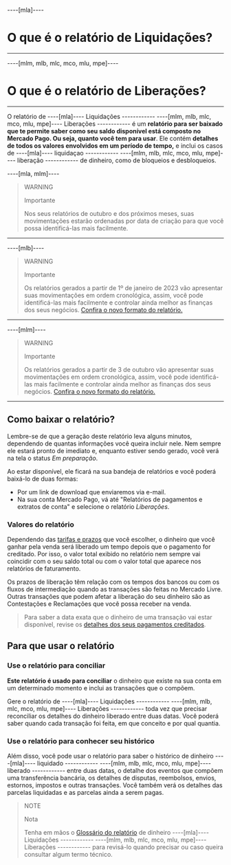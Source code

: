 ----[mla]----
# O que é o relatório de Liquidações?
------------

----[mlm, mlb, mlc, mco, mlu, mpe]----
# O que é o relatório de Liberações?
------------

O relatório de ----[mla]---- Liquidações ------------ ----[mlm, mlb, mlc, mco, mlu, mpe]---- Liberações ------------ é um **relatório para ser baixado que te permite saber como seu saldo disponível está composto no Mercado Pago. Ou seja, quanto você tem para usar**. Ele contém **detalhes de todos os valores envolvidos em um período de tempo,** e inclui os casos de ----[mla]---- liquidaçao ------------ ----[mlm, mlb, mlc, mco, mlu, mpe]---- liberação ------------ de dinheiro, como de bloqueios e desbloqueios.

----[mla, mlm]----
> WARNING
>
> Importante
>
> Nos seus relatórios de outubro e dos próximos meses, suas movimentações estarão ordenadas por data de criação para que você possa identificá-las mais facilmente.
------------

----[mlb]----
> WARNING
>
> Importante
>
> Os relatórios gerados a partir de 1º de janeiro de 2023 vão apresentar suas movimentações em ordem cronológica, assim, você pode identificá-las mais facilmente e controlar ainda melhor as finanças dos seus negócios. [Confira o novo formato do relatório.](https://bit.ly/3UivgKt)
------------

----[mlm]----
> WARNING
>
> Importante
>
> Os relatórios gerados a partir de 3 de outubro vão apresentar suas movimentações em ordem cronológica, assim, você pode identificá-las mais facilmente e controlar ainda melhor as finanças dos seus negócios. [Confira o novo formato do relatório.](https://bit.ly/3QiCD2f)
------------

## Como baixar o relatório?

Lembre-se de que a geração deste relatório leva alguns minutos, dependendo de quantas informações você queira incluir nele. Nem sempre ele estará pronto de imediato e, enquanto estiver sendo gerado, você verá na tela o status *Em preparação*.

Ao estar disponível, ele ficará na sua bandeja de relatórios e você poderá baixá-lo de duas formas:

* Por um link de download que enviaremos via e-mail.
* Na sua conta Mercado Pago, vá até "Relatórios de pagamentos e extratos de conta" e selecione o relatório *Liberações*. 

### Valores do relatório

Dependendo das [tarifas e prazos](/settings/release-options) que você escolher, o dinheiro que você ganhar pela venda será liberado um tempo depois que o pagamento for creditado. Por isso, o valor total exibido no relatório nem sempre vai coincidir com o seu saldo total ou com o valor total que aparece nos relatórios de faturamento.

Os prazos de liberação têm relação com os tempos dos bancos ou com os fluxos de intermediação quando as transações são feitas no Mercado Livre. Outras transações que podem afetar a liberação do seu dinheiro são as Contestações e Reclamações que você possa receber na venda.


> Para saber a data exata que o dinheiro de uma transação vai estar disponível, revise os [detalhes dos seus pagamentos creditados](/activities/balance).

## Para que usar o relatório

### Use o relatório para conciliar

**Este relatório é usado para conciliar** o dinheiro que existe na sua conta em um determinado momento e inclui as transações que o compõem. 

Gere o relatório de ----[mla]---- Liquidações ------------ ----[mlm, mlb, mlc, mco, mlu, mpe]---- Liberações ------------ toda vez que precisar reconciliar os detalhes do dinheiro liberado entre duas datas. Você poderá saber quando cada transação foi feita, em que conceito e por qual quantia. 


### Use o relatório para conhecer seu histórico

Além disso, você pode usar o relatório para saber o histórico de dinheiro ----[mla]---- liquidado ------------ ----[mlm, mlb, mlc, mco, mlu, mpe]---- liberado ------------ entre duas datas, o detalhe dos eventos que compõem uma transferência bancária, os detalhes de disputas, reembolsos, envios, estornos, impostos e outras transações. Você também verá os detalhes das parcelas liquidadas e as parcelas ainda a serem pagas.

> NOTE
>
> Nota
>
> Tenha em mãos o [Glossário do relatório](/developers/pt/guides/additional-content/reports/released-money/glossary) de dinheiro ----[mla]---- Liquidações ------------ ----[mlm, mlb, mlc, mco, mlu, mpe]---- Liberações ------------ para revisá-lo quando precisar ou caso queira consultar algum termo técnico.